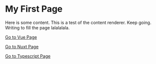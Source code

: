 # My First Page

Here is some content. This is a test of the content renderer. Keep going. Writing to fill the page lalalalala.

[Go to Vue Page](/garden/vue/components)

[Go to Nuxt Page](/garden/nuxt/content)

[Go to Typescript Page](/garden/typescript/patterns)
